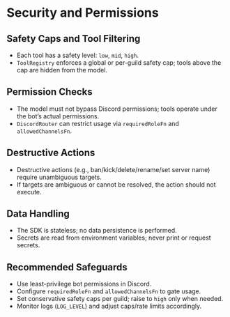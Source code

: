 # Security and Permissions

## Safety Caps and Tool Filtering

- Each tool has a safety level: `low`, `mid`, `high`.
- `ToolRegistry` enforces a global or per-guild safety cap; tools above the cap are hidden from the model.

## Permission Checks

- The model must not bypass Discord permissions; tools operate under the bot’s actual permissions.
- `DiscordRouter` can restrict usage via `requiredRoleFn` and `allowedChannelsFn`.

## Destructive Actions

- Destructive actions (e.g., ban/kick/delete/rename/set server name) require unambiguous targets.
- If targets are ambiguous or cannot be resolved, the action should not execute.

## Data Handling

- The SDK is stateless; no data persistence is performed.
- Secrets are read from environment variables; never print or request secrets.

## Recommended Safeguards

- Use least-privilege bot permissions in Discord.
- Configure `requiredRoleFn` and `allowedChannelsFn` to gate usage.
- Set conservative safety caps per guild; raise to `high` only when needed.
- Monitor logs (`LOG_LEVEL`) and adjust caps/rate limits accordingly.
